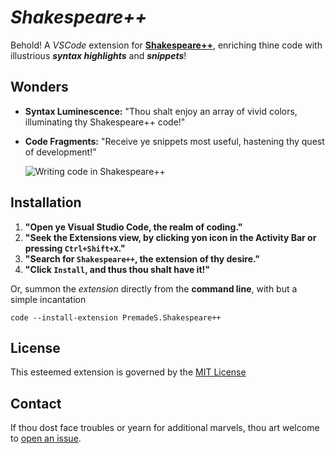 # **_Shakespeare++_**

Behold! A _VSCode_ extension for **[Shakespeare++](https://github.com/PremadeS/shakespeare-plus-plus)**, enriching thine code with illustrious **_syntax highlights_** and **_snippets_**!

## **Wonders**

- **Syntax Luminescence:** "Thou shalt enjoy an array of vivid colors, illuminating thy Shakespeare++ code!"

- **Code Fragments:** "Receive ye snippets most useful, hastening thy quest of development!"

  ![Writing code in Shakespeare++](https://i.imgur.com/Hq6IuSC.gif)

## **Installation**

1. **"Open ye Visual Studio Code, the realm of coding."**
2. **"Seek the Extensions view, by clicking yon icon in the Activity Bar or pressing `Ctrl+Shift+X`."**
3. **"Search for `Shakespeare++`, the extension of thy desire."**
4. **"Click `Install`, and thus thou shalt have it!"**

Or, summon the _extension_ directly from the **command line**, with but a simple incantation

```b
code --install-extension PremadeS.Shakespeare++

```

## License

This esteemed extension is governed by the [MIT License](https://opensource.org/license/mit)

## Contact

If thou dost face troubles or yearn for additional marvels, thou art welcome to [open an issue](https://github.com/PremadeS/shakespeare-plus-plus/issues).
